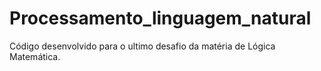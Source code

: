 # Processamento_linguagem_natural
Código desenvolvido para o ultimo desafio da matéria de Lógica Matemática.
